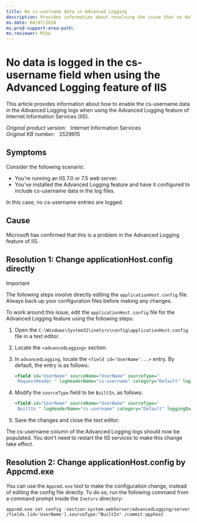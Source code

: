 ```yaml
---
title: No cs-username data in Advanced Logging
description: Provides information about resolving the issue that no data is logged in the cs-username field in the logs file when using the Advanced Logging feature of IIS.
ms.date: 04/07/2020
ms.prod-support-area-path:
ms.reviewer: Mike
---
```

# No data is logged in the cs-username field when using the Advanced Logging feature of IIS

This article provides information about how to enable the cs-username data in the Advanced Logging logs when using the Advanced Logging feature of Internet Information Services (IIS).

_Original product version:_ &nbsp; Internet Information Services  
_Original KB number:_ &nbsp; 2529915

## Symptoms

Consider the following scenario:

- You're running an IIS 7.0 or 7.5 web server.
- You've installed the Advanced Logging feature and have it configured to include cs-username data in the log files.

In this case, no cs-username entries are logged.

## Cause

Microsoft has confirmed that this is a problem in the Advanced Logging feature of IIS.

## Resolution 1: Change applicationHost.config directly

> [!IMPORTANT]
> The following steps involve directly editing the `applicationHost.config` file. Always back up your configuration files before making any changes.

To work around this issue, edit the `applicationHost.config` file for the Advanced Logging feature using the following steps:

1. Open the `C:\Windows\System32\inetsrv\config\applicationHost.config` file in a text editor.
2. Locate the `<advancedLogging>` section.
3. In `advancedLogging`, locate the `<field id='UserName'...>` entry. By default, the entry is as follows:

    ```xml
    <field id="UserName" sourceName="UserName" sourceType="
     RequestHeader " logHeaderName="cs-username" category="Default" loggingDataType="TypeLPCSTR" />
    ```

4. Modify the `sourceType` field to be `BuiltIn`, as follows:

    ```xml
    <field id="UserName" sourceName="UserName" sourceType="
     BuiltIn " logHeaderName="cs-username" category="Default" loggingDataType="TypeLPCSTR" />
    ```

5. Save the changes and close the text editor.

The cs-username column of the Advanced Logging logs should now be populated. You don't need to restart the IIS services to make this change take effect.

## Resolution 2: Change applicationHost.config by Appcmd.exe

You can use the `Appcmd.exe` tool to make the configuration change, instead of editing the config file directly. To do so, run the following command from a command prompt inside the `Inetsrv` directory:

```console
appcmd.exe set config -section:system.webServer/advancedLogging/server
/fields.[id='UserName'].sourceType:"BuiltIn" /commit:apphost
```
